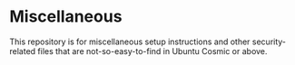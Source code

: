 # Miscellaneous

This repository is for miscellaneous setup instructions and other security-related files that are not-so-easy-to-find in Ubuntu Cosmic or above.
